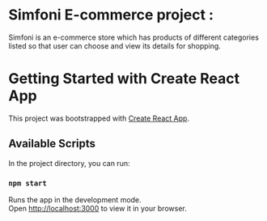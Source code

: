 # Simfoni E-commerce project :
Simfoni is an e-commerce store which has products of different categories listed so that user can choose and view its details for shopping.


# Getting Started with Create React App

This project was bootstrapped with [Create React App](https://github.com/facebook/create-react-app).

## Available Scripts

In the project directory, you can run:

### `npm start`

Runs the app in the development mode.\
Open [http://localhost:3000](http://localhost:3000) to view it in your browser.
